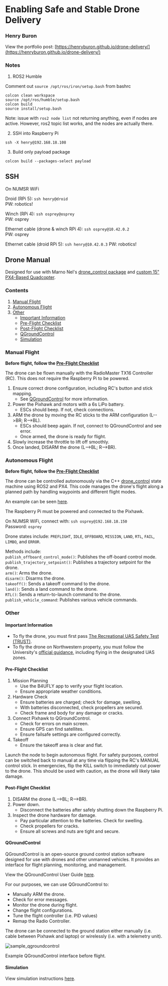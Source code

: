# Enabling Safe and Stable Drone Delivery
### Henry Buron

View the portfolio post: [https://henryburon.github.io/drone-delivery/](https://henryburon.github.io/drone-delivery/)

### Notes
1. ROS2 Humble

Comment out `source /opt/ros/iron/setup.bash` from bashrc

```
colcon clean workspace
source /opt/ros/humble/setup.bash
colcon build
source install/setup.bash
```

Note: issue with `ros2 node list` not returning anything, even if nodes are active. However, ros2 topic list works, and the nodes are actually there.

2. SSH into Raspberry Pi

```
ssh -X henry@192.168.18.108
```

3. Build only payload package
```
colcon build --packages-select payload
```
## SSH

On NUMSR WiFi

Droid (RPi 5): `ssh henry@droid`  
PW: robotics!

Winch (RPi 4): `ssh osprey@osprey`  
PW: osprey

Ethernet cable (drone & winch RPi 4): `ssh osprey@10.42.0.2`  
PW: osprey

Ethernet cable (droid RPi 5): `ssh henry@10.42.0.3`
PW: robotics!


## Drone Manual

Designed for use with Marno Nel's [drone_control package](https://github.com/Marnonel6/ROS2_offboard_drone_control/tree/main) and [custom 15" PX4-Based Quadcopter](https://marnonel6.github.io/projects/0-autonomous-px4-drone).

### Contents

1. [Manual Flight](#manual-flight)
2. [Autonomous Flight](#autonomous-flight)
3. [Other](#other)  
   * [Important Information](#important-information)
   * [Pre-Flight Checklist](#pre-flight-checklist)
   * [Post-Flight Checklist](#post-flight-checklist)
   * [QGroundControl](#qgroundcontrol)
   * [Simulation](#simulation)


### Manual Flight

**Before flight, follow the [Pre-Flight Checklist](#pre-flight-checklist)**

The drone can be flown manually with the RadioMaster TX16 Controller (RC). This does not require the Raspberry Pi to be powered.


1. Ensure correct drone configuration, including RC's button and stick mapping.  
   * See [QGroundControl](#qgroundcontrol) for more information.
2. Power the Pixhawk and motors with a 6s LiPo battery.  
   * ESCs should beep. If not, check connections.
3. ARM the drone by moving the RC sticks to the ARM configuration (L-->BR; R-->BL).  
   * ESCs should beep again. If not, connect to QGroundControl and see error.
   * Once armed, the drone is ready for flight.
4. Slowly increase the throttle to lift off smoothly.
5. Once landed, DISARM the drone (L-->BL; R-->BR).


### Autonomous Flight

**Before flight, follow the [Pre-Flight Checklist](#pre-flight-checklist)**

The drone can be controlled autonomously via the C++ [drone_control](https://github.com/Marnonel6/ROS2_offboard_drone_control/blob/main/drone_control/src/drone_control.cpp) state machine using ROS2 and PX4. This code manages the drone's flight along a planned path by handling waypoints and different flight modes.

An example can be seen [here](https://github.com/Marnonel6/ROS2_offboard_drone_control/blob/main/drone_control/src/path_planning.cpp).

The Raspberry Pi must be powered and connected to the Pixhawk. 

On NUMSR WiFi, connect with: `ssh osprey@192.168.18.150`  
Password: `osprey`

Drone states include: `PREFLIGHT`, `IDLE`, `OFFBOARD`, `MISSION`, `LAND`, `RTL`, `FAIL`, `LIMBO`, and `ERROR`.

Methods include:  
`publish_offboard_control_mode()`: Publishes the off-board control mode.  
`publish_trajectory_setpoint()`: Publishes a trajectory setpoint for the drone.  
`arm()`: Arms the drone.  
`disarm()`: Disarms the drone.  
`takeoff()`: Sends a takeoff command to the drone.  
`land()`: Sends a land command to the drone.  
`RTL()`: Sends a return-to-launch command to the drone.  
`publish_vehicle_command`: Publishes various vehicle commands.  


### Other

#### Important Information

* To fly the drone, you must first pass [The Recreational UAS Safety Test (TRUST)](https://www.faa.gov/uas/recreational_flyers/knowledge_test_updates).
* To fly the drone on Northwestern property, you must follow the University's [official guidance](https://www.faa.gov/uas/recreational_flyers/knowledge_test_updates), including flying in the designated UAS zones.

#### Pre-Flight Checklist

1. Mission Planning  
   * Use the B4UFLY app to verify your flight location.  
   * Ensure appropriate weather conditions.
2. Hardware Check  
   * Ensure batteries are charged; check for damage, swelling.
   * With batteries disconnected, check propellers are secured.
   * Check frame and body for any damage or cracks.
3. Connect Pixhawk to QGroundControl.  
   * Check for errors on main screen.
   * Ensure GPS can find satellites.
   * Ensure failsafe settings are configured correctly.
4. Takeoff  
   * Ensure the takeoff area is clear and flat.

Launch the node to begin autonomous flight. For safety purposes, control can be switched back to manual at any time via flipping the RC's MANUAL control stick. In emergencies, flip the KILL switch to immediately cut power to the drone. This should be used with caution, as the drone will likely take damage.

#### Post-Flight Checklist

1. DISARM the drone (L-->BL; R-->BR).
2. Power down.  
   * Disconnect the batteries after safely shutting down the Raspberry Pi.
3. Inspect the drone hardware for damage.  
   * Pay particular attention to the batteries. Check for swelling.
   * Check propellers for cracks.
   * Ensure all screws and nuts are tight and secure.

#### QGroundControl

QGroundControl is an open-source ground control station software designed for use with drones and other unmanned vehicles. It provides an interface for flight planning, monitoring, and management.

View the QGroundControl User Guide [here](https://docs.qgroundcontrol.com/master/en/qgc-user-guide/).

For our purposes, we can use QGroundControl to:  
   * Manually ARM the drone.
   * Check for error messages.
   * Monitor the drone during flight.
   * Change flight configurations.
   * Tune the flight controller (i.e. PID values)
   * Remap the Radio Controller.

The drone can be connected to the ground station either manually (i.e. cable between Pixhawk and laptop) or wirelessly (i.e. with a telemetry unit).

![sample_qgroundcontrol](https://github.com/henryburon/stable-drone-delivery/assets/141075086/f731c737-79ba-47ad-a6bc-9fb505aa8965)

Example QGroundControl interface before flight.

#### Simulation

View simulation instructions [here](https://github.com/Marnonel6/ROS2_offboard_drone_control/tree/main?tab=readme-ov-file#sitl-simulation).

